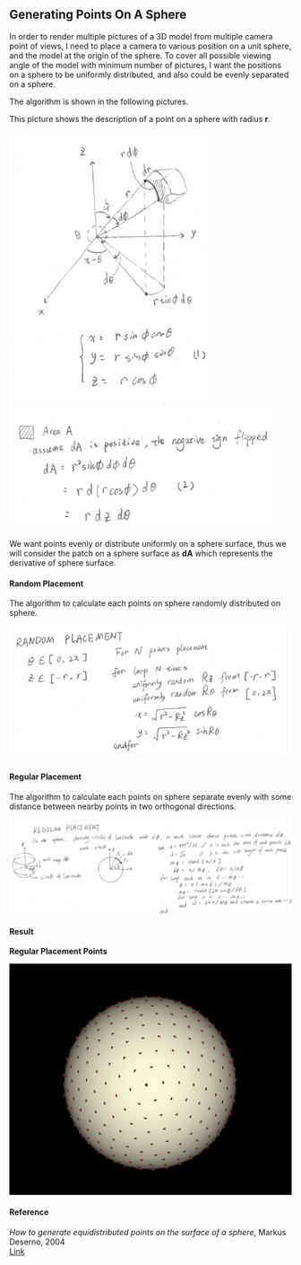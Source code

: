 ## Generating Points On A Sphere

In order to render multiple pictures of a 3D model from multiple camera point of views, I need to place a camera to various position on a unit sphere, and the model at the origin of the sphere. To cover all possible viewing angle of the model with minimum number of pictures, I want the positions on a sphere to be uniformly distributed, and also could be evenly separated on a sphere.

The algorithm is shown in the following pictures.  

This picture shows the description of a point on a sphere with radius **r**.    
<div>
<img src="images/figure.png" alt="figure" width=360>
<img src="images/derivative_A.png" alt="derivative_A" width=480>
</div>

We want points evenly or distribute uniformly on a sphere surface, thus we will consider the patch on a sphere surface as **dA** which represents the derivative of sphere surface.

#### Random Placement

The algorithm to calculate each points on sphere randomly distributed on sphere.  

<img src="images/random_placement.png" alt="random_placement" width=640>  

#### Regular Placement

The algorithm to calculate each points on sphere separate evenly with some distance between nearby points in two orthogonal directions.

<img src="images/regular_placement.png" alt="random_placement">  

#### Result

**Regular Placement Points**  

<img src="images/regular_points.png" width=640>  

#### Reference
_How to generate equidistributed points on the surface of a sphere_, Markus Deserno, 2004  
[Link](https://www.cmu.edu/biolphys/deserno/pdf/sphere_equi.pdf)
